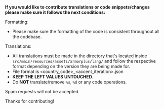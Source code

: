 **If you would like to contribute translations or code snippets/changes please make sure it follows the next conditions:**

Formatting:
  - Please make sure the formatting of the code is consistent throughout all the codebase.

Translations:
  - All translations must be made in the directory that's located inside `src/main/resources/assets/armorplus/lang/` and follow the respective format depending on the version they are being made for.
  - File format is <country\_code>\_<accent\_iteration>.json
  - **KEEP THE LEFT VALUES UNTOUCHED**.
  - Do **NOT** translate/remove `%s`, `%d` or any code operations.

Spam requests will not be accepted.

Thanks for contributing!
